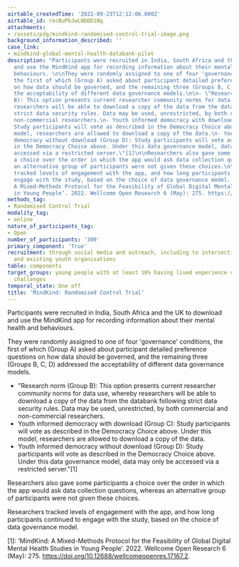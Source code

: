 ```yaml
---
airtable_createdTime: '2022-09-23T12:12:06.000Z'
airtable_id: recBuPbJwLNbDD1Nq
attachments:
- /assets/pdg/mindkind-randomised-control-trial-image.png
background_information_described: ''
case_link:
- mindkind-global-mental-health-databank-pilot
description: "Participants were recruited in India, South Africa and the UK to download
  and use the MindKind app for recording information about their mental health and
  behaviours. \n\nThey were randomly assigned to one of four 'governance' conditions,
  the first of which (Group A) asked about participant detailed preference questions
  on how data should be governed, and the remaining three (Groups B, C, D) addressed
  the acceptability of different data governance models.\n\n- \"Research norm (Group
  B): This option presents current researcher community norms for data use, whereby
  researchers will be able to download a copy of the data from the databank following
  strict data security rules. Data may be used, unrestricted, by both commercial and
  non-commercial researchers.\n- Youth informed democracy with download (Group C):
  Study participants will vote as described in the Democracy Choice above. Under this
  model, researchers are allowed to download a copy of the data.\n- Youth informed
  democracy without download (Group D): Study participants will vote as described
  in the Democracy Choice above. Under this data governance model, data may only be
  accessed via a restricted server.\"[1]\n\nResearchers also gave some participants
  a choice over the order in which the app would ask data collection questions, whereas
  an alternative group of participants were not given these choices.\n\nResearchers
  tracked levels of engagement with the app, and how long participants continued to
  engage with the study, based on the choice of data governance model. \n\n[1]: ‘MindKind:
  A Mixed-Methods Protocol for the Feasibility of Global Digital Mental Health Studies
  in Young People’. 2022. Wellcome Open Research 6 (May): 275. https://doi.org/10.12688/wellcomeopenres.17167.2."
methods_tag:
- Randomised Control Trial
modality_tag:
- online
nature_of_participants_tag:
- Open
number_of_participants: '300'
primary_component: 'True'
recruitment: through social media and outreach, including to intersectional organisations
  and existing youth organisations
table: components
target_groups: young people with at least 10% having lived experience of mental health
  challenges
temporal_state: One off
title: 'MindKind: Randomised Control Trial'
---
```


Participants were recruited in India, South Africa and the UK to download and use the MindKind app for recording information about their mental health and behaviours. 

They were randomly assigned to one of four 'governance' conditions, the first of which (Group A) asked about participant detailed preference questions on how data should be governed, and the remaining three (Groups B, C, D) addressed the acceptability of different data governance models.

- "Research norm (Group B): This option presents current researcher community norms for data use, whereby researchers will be able to download a copy of the data from the databank following strict data security rules. Data may be used, unrestricted, by both commercial and non-commercial researchers.
- Youth informed democracy with download (Group C): Study participants will vote as described in the Democracy Choice above. Under this model, researchers are allowed to download a copy of the data.
- Youth informed democracy without download (Group D): Study participants will vote as described in the Democracy Choice above. Under this data governance model, data may only be accessed via a restricted server."[1]

Researchers also gave some participants a choice over the order in which the app would ask data collection questions, whereas an alternative group of participants were not given these choices.

Researchers tracked levels of engagement with the app, and how long participants continued to engage with the study, based on the choice of data governance model. 

[1]: ‘MindKind: A Mixed-Methods Protocol for the Feasibility of Global Digital Mental Health Studies in Young People’. 2022. Wellcome Open Research 6 (May): 275. https://doi.org/10.12688/wellcomeopenres.17167.2.